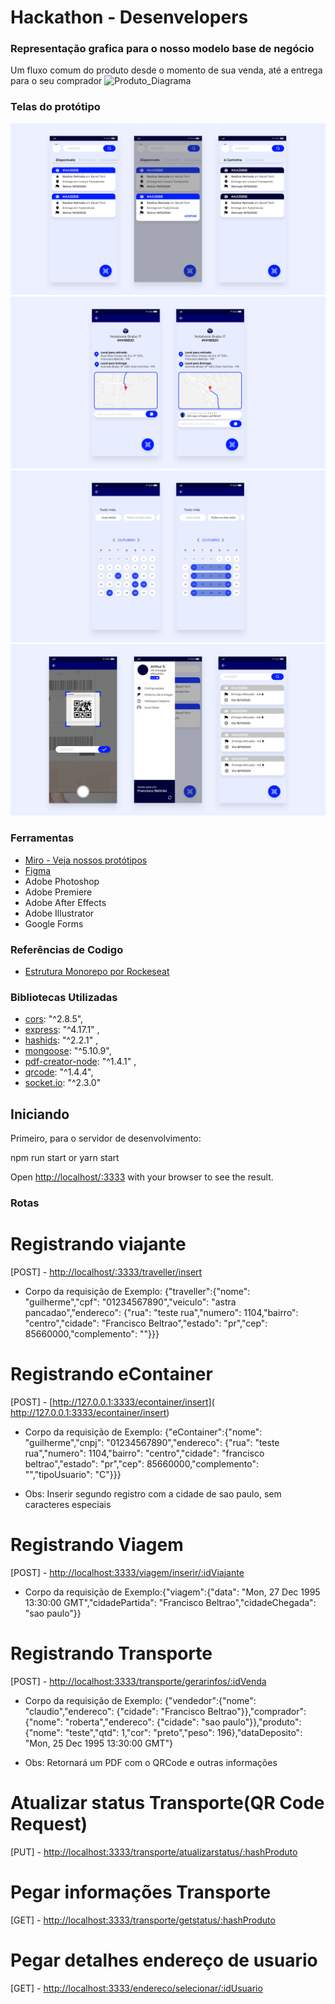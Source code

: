 # Hackathon - Desenvelopers

### Representação grafica para o nosso modelo base de negócio
Um fluxo comum do produto desde o momento de sua venda, até a entrega para o seu comprador
![Produto_Diagrama](https://user-images.githubusercontent.com/66282650/96369471-8ad13180-1130-11eb-9758-227929fb4560.png)

### Telas do protótipo
![Produto_Diagrama](https://github.com/Desenvelopers/fictional-doodle/raw/main/imgs/Telas%201.png)
![Produto_Diagrama](https://github.com/Desenvelopers/fictional-doodle/raw/main/imgs/Telas%202.png)
![Produto_Diagrama](https://github.com/Desenvelopers/fictional-doodle/raw/main/imgs/Telas%203.png)
![Produto_Diagrama](https://github.com/Desenvelopers/fictional-doodle/raw/main/imgs/Telas%204.png)

### Ferramentas
- [Miro - Veja nossos protótipos](https://miro.com/welcomeonboard/0Kp9DglP4wHWE1uRfufbWzru5xYCQ6aSp7Y8oMa2Pnk6ILtlTO27ZRp8BcP42wSA)
- [Figma](https://www.figma.com/file/zjEhgGsrSxs6EJ5DLKKz8A/eCoop?node-id=0%3A1)
- Adobe Photoshop
- Adobe Premiere
- Adobe After Effects
- Adobe Illustrator
- Google Forms


### Referências de Codigo
- [Estrutura Monorepo por Rockeseat](https://github.com/rocketseat-content/youtube-monorepo)

### Bibliotecas Utilizadas
- [cors](https://www.npmjs.com/package/cors): "^2.8.5",  
- [express](https://expressjs.com/pt-br/): "^4.17.1" ,
- [hashids](https://hashids.org): "^2.2.1" ,
- [mongoose](https://mongoosejs.com): "^5.10.9",
- [pdf-creator-node](https://www.npmjs.com/package/pdf-creator-node): "^1.4.1" ,
- [qrcode](https://www.npmjs.com/package/qrcode): "^1.4.4",
- [socket.io](https://socket.io): "^2.3.0"

## Iniciando

Primeiro, para o servidor de desenvolvimento:

npm run start
or
yarn start

Open [http://localhost/:3333](http//localhost:3333) with your browser to see the result.

### Rotas
# Registrando viajante
[POST] - [http://localhost/:3333/traveller/insert](http//localhost:3333/traveller/insert)
- Corpo da requisição de Exemplo: {"traveller":{"nome": "guilherme","cpf": "01234567890","veiculo": "astra pancadao","endereco": {"rua": "teste rua","numero": 1104,"bairro": "centro","cidade": "Francisco Beltrao","estado": "pr","cep": 85660000,"complemento": ""}}}

# Registrando eContainer
[POST] - [http://127.0.0.1:3333/econtainer/insert]( http://127.0.0.1:3333/econtainer/insert)
- Corpo da requisição de Exemplo: {"eContainer":{"nome": "guilherme","cnpj": "01234567890","endereco": {"rua": "teste rua","numero": 1104,"bairro": "centro","cidade": "francisco beltrao","estado": "pr","cep": 85660000,"complemento": "","tipoUsuario": "C"}}}

- Obs: Inserir segundo registro com a cidade de sao paulo, sem caracteres especiais

# Registrando Viagem
[POST] - [http://localhost:3333/viagem/inserir/:idViajante](http://localhost:3333/viagem/inserir/5f8bfdcf9d1359390054ca26)
- Corpo da requisição de Exemplo:{"viagem":{"data": "Mon, 27 Dec 1995 13:30:00 GMT","cidadePartida": "Francisco Beltrao","cidadeChegada": "sao paulo"}}

# Registrando Transporte
[POST] - [http://localhost:3333/transporte/gerarinfos/:idVenda](http://localhost:3333/transporte/gerarinfos/577)
- Corpo da requisição de Exemplo: {"vendedor":{"nome": "claudio","endereco": {"cidade": "Francisco Beltrao"}},"comprador": {"nome": "roberta","endereco": {"cidade": "sao paulo"}},"produto": {"nome": "teste","qtd": 1,"cor": "preto","peso": 196},"dataDeposito": "Mon, 25 Dec 1995 13:30:00 GMT"}

- Obs: Retornará um PDF com o QRCode e outras informações

# Atualizar status Transporte(QR Code Request)
[PUT] - [http://localhost:3333/transporte/atualizarstatus/:hashProduto](http://localhost:3333/transporte/atualizarstatus/:hashProduto)

# Pegar informações Transporte
[GET] - [http://localhost:3333/transporte/getstatus/:hashProduto](http://localhost:3333/transporte/getstatus/:hashProduto)

# Pegar detalhes endereço de usuario
[GET] - [http://localhost:3333/endereco/selecionar/:idUsuario](http://localhost:3333/endereco/selecionar/5f8bfdcf9d1359390054ca26)
